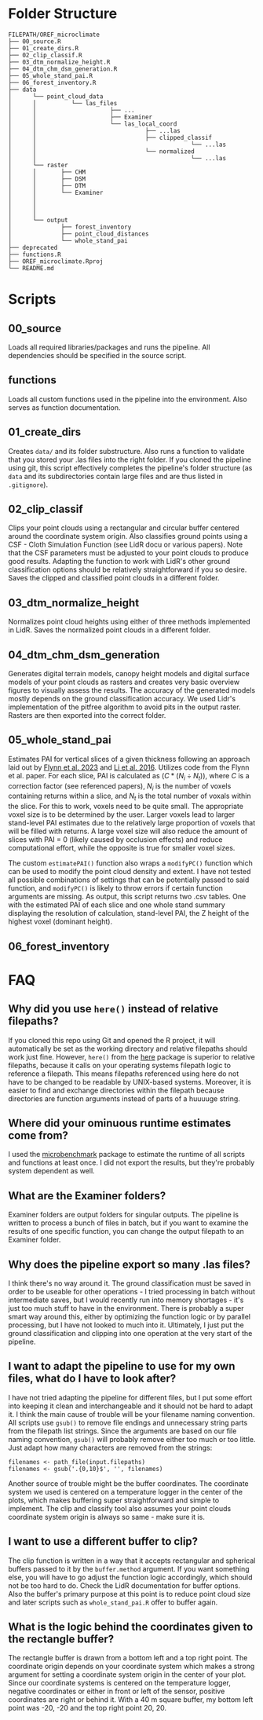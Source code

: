 # Folder Structure
```
FILEPATH/OREF_microclimate
├── 00_source.R                            
├── 01_create_dirs.R
├── 02_clip_classif.R
├── 03_dtm_normalize_height.R
├── 04_dtm_chm_dsm_generation.R
├── 05_whole_stand_pai.R
├── 06_forest_inventory.R
├── data
│      └── point_cloud_data
│      │          └── las_files
│      │                     ├── ...
│      │                     ├── Examiner
│      │                     └── las_local_coord
│      │                               ├── ...las
│      │                               ├── clipped_classif
│      │                                            └── ...las
│      │                               └── normalized
│      │                                            └── ...las
│      └── raster
│      │       ├── CHM
│      │       ├── DSM
│      │       ├── DTM
│      │       └── Examiner
│      │
│      │
│      │
│      └── output
│              ├── forest_inventory
│              ├── point_cloud_distances
│              └── whole_stand_pai
├── deprecated
├── functions.R
├── OREF_microclimate.Rproj
└── README.md
```
# Scripts
## 00_source
Loads all required libraries/packages and runs the pipeline. All dependencies should be specified in the source script.   
## functions
Loads all custom functions used in the pipeline into the environment. Also serves as function documentation. 
## 01_create_dirs
Creates ```data/``` and its folder substructure. Also runs a function to validate that you stored your .las files into the right folder. If you cloned the pipeline using git, this script effectively completes the pipeline's folder structure (as ```data``` and its subdirectories contain large files and are thus listed in ```.gitignore```). 
## 02_clip_classif
Clips your point clouds using a rectangular and circular buffer centered around the coordinate system origin. Also classifies ground points using a CSF - Cloth Simulation Function (see LidR docu or various papers). Note that the CSF parameters must be adjusted to your point clouds to produce good results. Adapting the function to work with LidR's other ground classification options should be relatively straightforward if you so desire. Saves the clipped and classified point clouds in a different folder. 
## 03_dtm_normalize_height
Normalizes point cloud heights using either of three methods implemented in LidR. Saves the normalized point clouds in a different folder.
## 04_dtm_chm_dsm_generation
Generates digital terrain models, canopy height models and digital surface models of your point clouds as rasters and creates very basic overview figures to visually assess the results. The accuracy of the generated models mostly depends on the ground classification accuracy. We used Lidr's implementation of the pitfree algorithm to avoid pits in the output raster. Rasters are then exported into the correct folder. 
## 05_whole_stand_pai
Estimates PAI for vertical slices of a given thickness following an approach laid out by [Flynn et al. 2023](https://bg.copernicus.org/articles/20/2769/2023/) and [Li et al. 2016](https://www.tandfonline.com/doi/abs/10.1080/07038992.2016.1220829?journalCode=ujrs20). Utilizes code from the Flynn et al. paper. For each slice, PAI is calculated as $`(C * (N_{i}÷N_{t}))`$, where $`C`$ is a correction factor (see referenced papers), $`N_{i}`$ is the number of voxels containing returns within a slice, and $`N_{t}`$ is the total number of voxals within the slice. For this to work, voxels need to be quite small. The appropriate voxel size is to be determined by the user. Larger voxels lead to larger stand-level PAI estimates due to the relatively large proportion of voxels that will be filled with returns. A large voxel size will also reduce the amount of slices with PAI = 0 (likely caused by occlusion effects) and reduce computational effort, while the opposite is true for smaller voxel sizes.

The custom ```estimatePAI()``` function also wraps a ```modifyPC()``` function which can be used to modify the point cloud density and extent. I have not tested all possible combinations of settings that can be potentially passed to said function, and ```modifyPC()``` is likely to throw errors if certain function arguments are missing. As output, this script returns two .csv tables. One with the estimated PAI of each slice and one whole stand summary displaying the resolution of calculation, stand-level PAI, the Z height of the highest voxel (dominant height).   
## 06_forest_inventory

# FAQ
## Why did you use ```here()``` instead of relative filepaths? 
If you cloned this repo using Git and opened the R project, it will automatically be set as the working directory and relative filepaths should work just fine. However, ```here()``` from the [here](https://here.r-lib.org/) package is superior to relative filepaths, because it calls on your operating systems filepath logic to reference a filepath. This means filepaths referenced using here do not have to be changed to be readable by UNIX-based systems. Moreover, it is easier to find and exchange directories within the filepath because directories are function arguments instead of parts of a huuuuge string. 

## Where did your ominuous runtime estimates come from?
I used the [microbenchmark](https://github.com/joshuaulrich/microbenchmark/) package to estimate the runtime of all scripts and functions at least once. I did not export the results, but they're probably system dependent as well. 

## What are the Examiner folders?
Examiner folders are output folders for singular outputs. The pipeline is written to process a bunch of files in batch, but if you want to examine the results of one specific function, you can change the output filepath to an Examiner folder.

## Why does the pipeline export so many .las files?
I think there's no way around it. The ground classification must be saved in order to be useable for other operations - I tried processing in batch without intermediate saves, but I would recently run into memory shortages - it's just too much stuff to have in the environment. There is probably a super smart way around this, either by optimizing the function logic or by parallel processing, but I have not looked to much into it. Ultimately, I just put the ground classification and clipping into one operation at the very start of the pipeline.

## I want to adapt the pipeline to use for my own files, what do I have to look after? 
I have not tried adapting the pipeline for different files, but I put some effort into keeping it clean and interchangeable and it should not be hard to adapt it. I think the main cause of trouble will be your filename naming convention. All scripts use ```gsub()``` to remove file endings and unnecessary string parts from the filepath list strings. Since the arguments are based on our file naming convention,
```gsub()``` will probably remove either too much or too little. Just adapt how many characters are removed from the strings:
```
filenames <- path_file(input.filepaths)
filenames <- gsub('.{0,10}$', '', filenames)
```
Another source of trouble might be the buffer coordinates. The coordinate system we used is centered on a temperature logger in the center of the plots, which makes buffering super straightforward and simple to implement. The clip and classify tool also assumes your point clouds coordinate system origin is always so same - make sure it is.

## I want to use a different buffer to clip?
The clip function is written in a way that it accepts rectangular and spherical buffers passed to it by the ```buffer.method``` argument. If you want something else, you will have to go adjust the function logic accordingly, which should not be too hard to do. Check the LidR documentation for buffer options. Also the buffer's primary purpose at this point is to reduce point cloud size and later scripts such as ```whole_stand_pai.R``` offer to buffer again.

## What is the logic behind the coordinates given to the rectangle buffer?
The rectangle buffer is drawn from a bottom left and a top right point. The coordinate origin depends on your coordinate system which makes a strong argument for setting a coordinate system origin in the center of your plot. Since our coordinate systems is centered on the temperature logger, negative coordinates or either in front or left of the sensor, positive coordinates are right or behind it. With a 40 m square buffer, my bottom left point was -20, -20 and the top right point 20, 20.
